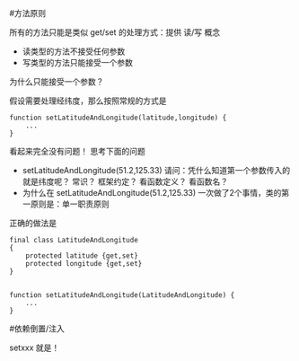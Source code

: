 #方法原则

所有的方法只能是类似 get/set 的处理方式：提供 读/写 概念

+ 读类型的方法不接受任何参数
+ 写类型的方法只能接受一个参数

为什么只能接受一个参数？

假设需要处理经纬度，那么按照常规的方式是 


```
function setLatitudeAndLongitude(latitude,longitude) {
    ...
}
```
看起来完全没有问题！
思考下面的问题
+ setLatitudeAndLongitude(51.2,125.33) 请问：凭什么知道第一个参数传入的就是纬度呢？ 常识？ 框架约定？ 看函数定义？ 看函数名？
+ 为什么在 setLatitudeAndLongitude(51.2,125.33) 一次做了2个事情，类的第一原则是：单一职责原则

正确的做法是


```
final class LatitudeAndLongitude
{
    protected latitude {get,set}
    protected longitude {get,set}
}


function setLatitudeAndLongitude(LatitudeAndLongitude) {
    ...
}
```

#依赖倒置/注入

setxxx 就是！
